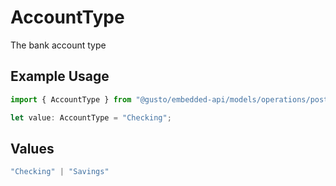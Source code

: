 # AccountType

The bank account type

## Example Usage

```typescript
import { AccountType } from "@gusto/embedded-api/models/operations/postv1companiescompanyidbankaccounts.js";

let value: AccountType = "Checking";
```

## Values

```typescript
"Checking" | "Savings"
```